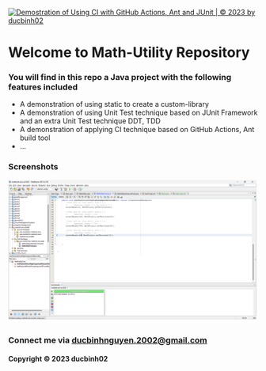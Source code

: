 [![Demostration of Using CI with GitHub Actions, Ant and JUnit | © 2023 by ducbinh02](https://github.com/ducbinh02/mathutil-ant-se1602/actions/workflows/mathutil-ant-ci.yml/badge.svg)](https://github.com/ducbinh02/mathutil-ant-se1602/actions/workflows/mathutil-ant-ci.yml)

# Welcome to Math-Utility Repository

### You will find in this repo a Java project with the following features included

* A demonstration of using static to create a custom-library
* A demonstration of using Unit Test technique based on JUnit Framework and an extra Unit Test technique DDT, TDD
* A demonstration of applying CI technique based on GitHub Actions, Ant build tool
* ...


### Screenshots
![Source code with JUnit](https://github.com/ducbinh02/mathutil-ant-se1602/blob/main/screenshots/source_code_with_junit.png)


### Connect me via ducbinhnguyen.2002@gmail.com
#### Copyright &#169; 2023 ducbinh02
